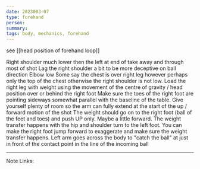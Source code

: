 ```yaml
---
date: 2023003-07
type: forehand
person: 
summary: 
tags: body, mechanics, forehand
---
```


see [[head position of forehand loop]]


Right shoulder much lower then the left at end of take away and through most of shot
Lag the right shoulder a bit to be more deceptive on ball direction
Elbow low
Some say the chest is over right leg however perhaps only  the top of the chest otherwise the right shoulder is not low.
Load the right leg with weight using the movement of the centre of gravity / head position over or behind the right foot
Make sure the toes of the right foot are pointing sideways somewhat parallel with the baseline of the table.
Give yourself plenty of room so the arm can fully extend at the start of the up / forward motion of the shot 
The weight should go on to the right foot (ball of the feet and toes) and push UP only. Maybe a little forward. 
The weight transfer happens with the hip and shoulder turn to the left foot.
You can make the right foot jump forward to exaggerate and make sure the weight transfer happens.
Left arm goes across the body to "catch the ball" at just in front of the contact point in the line of the incoming ball

---

Note Links:
